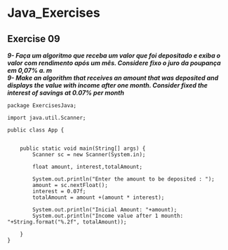 # Java_Exercises
## Exercise 09
***9- Faça um algoritmo que receba um valor que foi depositado e exiba o valor com rendimento após um mês.
      Considere fixo o juro da poupança em 0,07% a. m***<br>
***9- Make an algorithm that receives an amount that was deposited and displays the value with income after one month.
      Consider fixed the interest of savings at 0.07% per month***
``` 
package ExercisesJava;

import java.util.Scanner;

public class App {
    
    
    public static void main(String[] args) {
        Scanner sc = new Scanner(System.in);
        
        float amount, interest,totalAmount;
        
        System.out.println("Enter the amount to be deposited : ");
        amount = sc.nextFloat();
        interest = 0.07f;
        totalAmount = amount +(amount * interest);
        
        System.out.println("Inicial Amount: "+amount);
        System.out.println("Income value after 1 mounth: "+String.format("%.2f", totalAmount));
   
    }
}

```
